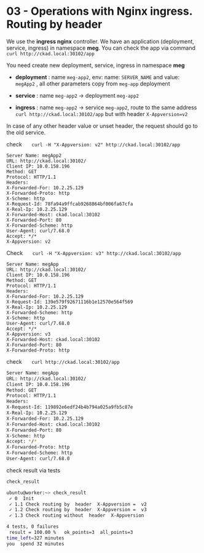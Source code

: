 # 03 - Operations with Nginx ingress. Routing by header

We use the **ingress nginx** controller.
We have an application (deployment, service, ingress) in namespace  **meg**. You can check the app via command  `curl http://ckad.local:30102/app`

You need create new deployment, service, ingress in namespace  **meg**

- **deployment** : name `meg-app2`, env:  name: `SERVER_NAME` and value: `megApp2` , all other parameters copy from  `meg-app` deployment

- **service**    : name `meg-app2`  -> deployment `meg-app2`

- **ingress**    : name `meg-app2`  -> service `meg-app2`, route to the same address  `curl http://ckad.local:30102/app`  but with header `X-Appversion=v2`

In case of any other header value or unset header, the request should go to the old service.

check `    curl -H "X-Appversion: v2" http://ckad.local:30102/app    `

```text
Server Name: megApp2
URL: http://ckad.local:30102/
Client IP: 10.0.158.196
Method: GET
Protocol: HTTP/1.1
Headers:
X-Forwarded-For: 10.2.25.129
X-Forwarded-Proto: http
X-Scheme: http
X-Request-Id: 78fa94a9ffcab9268864bf006fa67cfa
X-Real-Ip: 10.2.25.129
X-Forwarded-Host: ckad.local:30102
X-Forwarded-Port: 80
X-Forwarded-Scheme: http
User-Agent: curl/7.68.0
Accept: */*
X-Appversion: v2
```

Check `    curl -H "X-Appversion: v3" http://ckad.local:30102/app    `

```text
Server Name: megApp
URL: http://ckad.local:30102/
Client IP: 10.0.158.196
Method: GET
Protocol: HTTP/1.1
Headers:
X-Forwarded-For: 10.2.25.129
X-Request-Id: 139e579f92671116b1e12570e564f569
X-Real-Ip: 10.2.25.129
X-Forwarded-Scheme: http
X-Scheme: http
User-Agent: curl/7.68.0
Accept: */*
X-Appversion: v3
X-Forwarded-Host: ckad.local:30102
X-Forwarded-Port: 80
X-Forwarded-Proto: http
```

check `    curl http://ckad.local:30102/app    `

```sh
Server Name: megApp
URL: http://ckad.local:30102/
Client IP: 10.0.158.196
Method: GET
Protocol: HTTP/1.1
Headers:
X-Request-Id: 119892e6edf24b4b794a025a9fb5c87e
X-Real-Ip: 10.2.25.129
X-Forwarded-For: 10.2.25.129
X-Forwarded-Host: ckad.local:30102
X-Forwarded-Port: 80
X-Scheme: http
Accept: */*
X-Forwarded-Proto: http
X-Forwarded-Scheme: http
User-Agent: curl/7.68.0
```

check result via  tests

```sh
check_result
```

```sh
ubuntu@worker:~> check_result
 ✓ 0  Init
 ✓ 1.1 Check routing by  header  X-Appversion =  v2
 ✓ 1.2 Check routing by  header  X-Appversion =  v3
 ✓ 1.3 Check routing without  header  X-Appversion

4 tests, 0 failures
 result = 100.00 %   ok_points=3  all_points=3
time_left=327 minutes
you  spend 32 minutes
```
